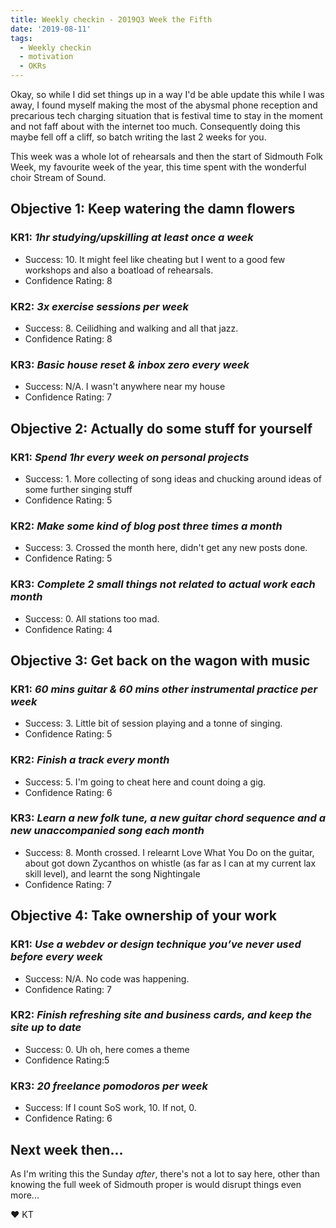```yaml
---
title: Weekly checkin - 2019Q3 Week the Fifth
date: '2019-08-11'
tags:
  - Weekly checkin
  - motivation
  - OKRs
---
```


Okay, so while I did set things up in a way I'd be able update this while I was away, I found myself making the most of the abysmal phone reception and precarious tech charging situation that is festival time to stay in the moment and not faff about with the internet too much. Consequently doing this maybe fell off a cliff, so batch writing the last 2 weeks for you.

This week was a whole lot of rehearsals and then the start of Sidmouth Folk Week, my favourite week of the year, this time spent with the wonderful choir Stream of Sound.


## Objective 1: Keep watering the damn flowers
### KR1: *1hr studying/upskilling at least once a week*
- Success: 10. It might feel like cheating but I went to a good few workshops and also a boatload of rehearsals.
- Confidence Rating: 8
### KR2: *3x exercise sessions per week*
- Success: 8. Ceilidhing and walking and all that jazz.
- Confidence Rating: 8
### KR3: *Basic house reset & inbox zero every week*
- Success: N/A. I wasn't anywhere near my house
- Confidence Rating: 7


## Objective 2: Actually do some stuff for yourself
### KR1: *Spend 1hr every week on personal projects*
- Success: 1. More collecting of song ideas and chucking around ideas of some further singing stuff
- Confidence Rating: 5
### KR2: *Make some kind of blog post three times a month*
- Success: 3. Crossed the month here, didn't get any new posts done.
- Confidence Rating: 5
### KR3: *Complete 2 small things not related to actual work each month*
- Success: 0. All stations too mad.
- Confidence Rating: 4


## Objective 3: Get back on the wagon with music
### KR1: *60 mins guitar & 60 mins other instrumental practice per week*
- Success: 3. Little bit of session playing and a tonne of singing.
- Confidence Rating: 5
### KR2: *Finish a track every month*
- Success: 5. I'm going to cheat here and count doing a gig.
- Confidence Rating: 6
### KR3: *Learn a new folk tune, a new guitar chord sequence and a new unaccompanied song each month*
- Success: 8. Month crossed. I relearnt Love What You Do on the guitar, about got down Zycanthos on whistle (as far as I can at my current lax skill level), and learnt the song Nightingale
- Confidence Rating: 7


## Objective 4: Take ownership of your work
### KR1: *Use a webdev or design technique you’ve never used before every week*
- Success: N/A. No code was happening.
- Confidence Rating: 7
### KR2: *Finish refreshing site and business cards, and keep the site up to date*
- Success: 0. Uh oh, here comes a theme
- Confidence Rating:5
### KR3: *20 freelance pomodoros per week*
- Success: If I count SoS work, 10. If not, 0.
- Confidence Rating: 6

## Next week then...
As I'm writing this the Sunday _after_, there's not a lot to say here, other than knowing the full week of Sidmouth proper is would disrupt things even more...


&#9829; KT
